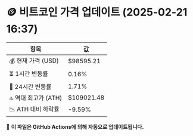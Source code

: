 # 🪙 비트코인 가격 업데이트 (2025-02-21 16:37)

| 항목                | 값 |
|--------------------|----------------|
| 💰 현재 가격 (USD) | $98595.21 |
| ⏳ 1시간 변동률    | 0.16% |
| 📆 24시간 변동률   | 1.71% |
| 🔝 역대 최고가 (ATH) | $109021.48 |
| 📉 ATH 대비 하락률 | -9.59% |

🔄 **이 파일은 GitHub Actions에 의해 자동으로 업데이트됩니다.**
